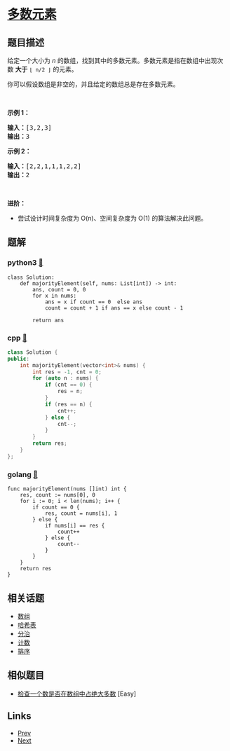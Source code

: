
# [多数元素](https://leetcode-cn.com/problems/majority-element)

## 题目描述

<p>给定一个大小为 <em>n </em>的数组，找到其中的多数元素。多数元素是指在数组中出现次数 <strong>大于</strong> <code>⌊ n/2 ⌋</code> 的元素。</p>

<p>你可以假设数组是非空的，并且给定的数组总是存在多数元素。</p>

<p> </p>

<p><strong>示例 1：</strong></p>

<pre>
<strong>输入：</strong>[3,2,3]
<strong>输出：</strong>3</pre>

<p><strong>示例 2：</strong></p>

<pre>
<strong>输入：</strong>[2,2,1,1,1,2,2]
<strong>输出：</strong>2
</pre>

<p> </p>

<p><strong>进阶：</strong></p>

<ul>
	<li>尝试设计时间复杂度为 O(n)、空间复杂度为 O(1) 的算法解决此问题。</li>
</ul>


## 题解

### python3 [🔗](majority-element.py) 
```python3
class Solution:
    def majorityElement(self, nums: List[int]) -> int:
        ans, count = 0, 0
        for x in nums:
            ans = x if count == 0  else ans
            count = count + 1 if ans == x else count - 1

        return ans
```
### cpp [🔗](majority-element.cpp) 
```cpp
class Solution {
public:
    int majorityElement(vector<int>& nums) {
        int res = -1, cnt = 0;
        for (auto n : nums) {
            if (cnt == 0) {
                res = n;
            }
            if (res == n) {
                cnt++;
            } else {
                cnt--;
            }
        }
        return res;
    }
};
```
### golang [🔗](majority-element.go) 
```golang
func majorityElement(nums []int) int {
	res, count := nums[0], 0
	for i := 0; i < len(nums); i++ {
		if count == 0 {
			res, count = nums[i], 1
		} else {
			if nums[i] == res {
				count++
			} else {
				count--
			}
		}
	}
	return res
}
```


## 相关话题

- [数组](../../tags/array.md) 
- [哈希表](../../tags/hash-table.md) 
- [分治](../../tags/divide-and-conquer.md) 
- [计数](../../tags/counting.md) 
- [排序](../../tags/sorting.md) 


## 相似题目

- [检查一个数是否在数组中占绝大多数](../check-if-a-number-is-majority-element-in-a-sorted-array/README.md)  [Easy] 


## Links

- [Prev](../two-sum-ii-input-array-is-sorted/README.md) 
- [Next](../excel-sheet-column-number/README.md) 

